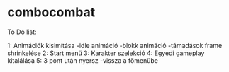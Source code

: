 ﻿# combocombat
 
To Do list: 

  1: Animációk kisimítása 
    -idle animáció 
    -blokk animáció 
    -támadások frame shrinkelése 
  2: Start menü 
  3: Karakter szelekció 
  4: Egyedi gameplay kitalálása
  5: 3 pont után nyersz
     -vissza a főmenübe 
 
 
